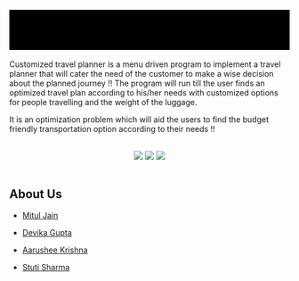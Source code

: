<div align="center">

![banner](./result.gif)

</div>

Customized travel planner is a menu driven program to implement a travel planner that will cater the need of the customer to make a wise decision about the planned journey !! The program will run till the user finds an optimized travel plan according to his/her needs with customized options for people travelling and the weight of the luggage.

It is an optimization problem which will aid the users to find the budget friendly transportation option according to their needs !!

<br>

<div align="center">
<img src="https://img.shields.io/badge/Visual_Studio_Code-0078D4?style=for-the-badge&logo=visual%20studio%20code&logoColor=white" /> 
<img src="https://img.shields.io/badge/C%2B%2B-00599C?style=for-the-badge&logo=c%2B%2B&logoColor=white" />
<img src="https://img.shields.io/badge/GitHub-0078D4?style=for-the-badge&logo=github&logoColor=white" />
</div>  

<br>

## About Us

- [Mitul Jain](https://github.com/mgjain9871)

- [Devika Gupta](https://github.com/devika6001)

- [Aarushee Krishna](https://github.com/the-artemis)

- [Stuti Sharma](https://github.com/StutiSharma27)